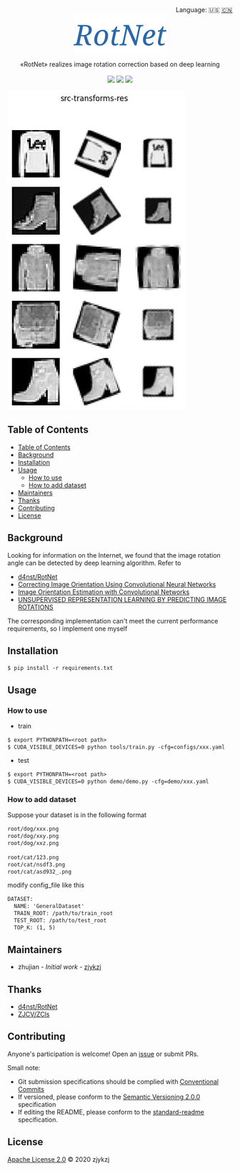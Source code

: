 <div align="right">
  Language:
    🇺🇸
  <a title="Chinese" href="./README.zh-CN.md">🇨🇳</a>
</div>

 <div align="center"><a title="" href="https://github.com/ZJCV/RotNet"><img align="center" src="./imgs/RotNet.png"></a></div>

<p align="center">
  «RotNet» realizes image rotation correction based on deep learning
<br>
<br>
  <a href="https://github.com/RichardLitt/standard-readme"><img src="https://img.shields.io/badge/standard--readme-OK-green.svg?style=flat-square"></a>
  <a href="https://conventionalcommits.org"><img src="https://img.shields.io/badge/Conventional%20Commits-1.0.0-yellow.svg"></a>
  <a href="http://commitizen.github.io/cz-cli/"><img src="https://img.shields.io/badge/commitizen-friendly-brightgreen.svg"></a>
</p>

![](./imgs/demo.png)

## Table of Contents

- [Table of Contents](#table-of-contents)
- [Background](#background)
- [Installation](#installation)
- [Usage](#usage)
  - [How to use](#how-to-use)
  - [How to add dataset](#how-to-add-dataset)
- [Maintainers](#maintainers)
- [Thanks](#thanks)
- [Contributing](#contributing)
- [License](#license)

## Background

Looking for information on the Internet, we found that the image rotation angle can be detected by deep learning algorithm. Refer to

* [d4nst/RotNet](https://github.com/d4nst/RotNet)
* [Correcting Image Orientation Using Convolutional Neural Networks](https://d4nst.github.io/2017/01/12/image-orientation/)
* [Image Orientation Estimation with Convolutional Networks](https://lmb.informatik.uni-freiburg.de/Publications/2015/FDB15/image_orientation.pdf)
* [UNSUPERVISED REPRESENTATION LEARNING BY PREDICTING IMAGE ROTATIONS](https://arxiv.org/pdf/1803.07728.pdf)

The corresponding implementation can't meet the current performance requirements, so I implement one myself

## Installation

```angular2html
$ pip install -r requirements.txt
```

## Usage

### How to use

* train

```
$ export PYTHONPATH=<root path>
$ CUDA_VISIBLE_DEVICES=0 python tools/train.py -cfg=configs/xxx.yaml
```

* test

```
$ export PYTHONPATH=<root path>
$ CUDA_VISIBLE_DEVICES=0 python demo/demo.py -cfg=demo/xxx.yaml
```

### How to add dataset

Suppose your dataset is in the following format

```
root/dog/xxx.png
root/dog/xxy.png
root/dog/xxz.png

root/cat/123.png
root/cat/nsdf3.png
root/cat/asd932_.png
```

modify config_file like this

```
DATASET:
  NAME: 'GeneralDataset'
  TRAIN_ROOT: /path/to/train_root
  TEST_ROOT: /path/to/test_root
  TOP_K: (1, 5)
```

## Maintainers

* zhujian - *Initial work* - [zjykzj](https://github.com/zjykzj)

## Thanks

* [d4nst/RotNet](https://github.com/d4nst/RotNet)
* [ZJCV/ZCls](https://github.com/ZJCV/ZCls)

## Contributing

Anyone's participation is welcome! Open an [issue](https://github.com/ZJCV/RotNet/issues) or submit PRs.

Small note:

* Git submission specifications should be complied
  with [Conventional Commits](https://www.conventionalcommits.org/en/v1.0.0-beta.4/)
* If versioned, please conform to the [Semantic Versioning 2.0.0](https://semver.org) specification
* If editing the README, please conform to the [standard-readme](https://github.com/RichardLitt/standard-readme)
  specification.

## License

[Apache License 2.0](LICENSE) © 2020 zjykzj